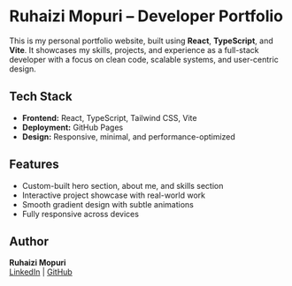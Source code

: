 # Ruhaizi Mopuri – Developer Portfolio

This is my personal portfolio website, built using **React**, **TypeScript**, and **Vite**. It showcases my skills, projects, and experience as a full-stack developer with a focus on clean code, scalable systems, and user-centric design.

## Tech Stack

- **Frontend:** React, TypeScript, Tailwind CSS, Vite
- **Deployment:** GitHub Pages
- **Design:** Responsive, minimal, and performance-optimized


## Features

- Custom-built hero section, about me, and skills section
- Interactive project showcase with real-world work
- Smooth gradient design with subtle animations
- Fully responsive across devices

## Author

**Ruhaizi Mopuri**  
[LinkedIn](https://www.linkedin.com/in/ruhaizi-mopuri) | [GitHub](https://github.com/Ruhaizi)
